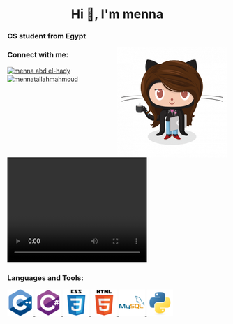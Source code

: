 <h1 align="center">Hi 👋, I'm menna</h1>
<h3 align="left">CS student from Egypt</h3>
<img src="https://github.com/mennaabdelelhady/mennaabdelelhady/blob/main/elota.png" align="right" width="50%"/>
<h3 align="left">Connect with me:</h3>
<p align="left">
<a href="https://www.linkedin.com/in/menna-abd-el-hady-a59313204" target="blank"><img align="center" src="https://raw.githubusercontent.com/rahuldkjain/github-profile-readme-generator/master/src/images/icons/Social/linked-in-alt.svg" alt="menna abd el-hady" height="30" width="40" /></a>
<a href="https://codeforces.com/profile/mennatallahmahmoud" target="blank"><img align="center" src="https://raw.githubusercontent.com/rahuldkjain/github-profile-readme-generator/master/src/images/icons/Social/codeforces.svg" alt="mennatallahmahmoud" height="30" width="40" /></a>
</p>
<video width="320" height="240" controls>
  <source src="[movie.mp4](https://github.com/mennaabdelelhady/mennaabdelelhady/blob/main/video_2023-02-17_13-26-49.mp4)" type="video/mp4">
  <source src="movie.ogg" type="video/ogg">
  Your browser does not support the video tag.
</video>
  
<h3 align="left">Languages and Tools:</h3>
<p align="left"> <a href="https://www.w3schools.com/cpp/" target="_blank" rel="noreferrer"> <img src="https://raw.githubusercontent.com/devicons/devicon/master/icons/cplusplus/cplusplus-original.svg" alt="cplusplus" width="60" height="60"/> </a> <a href="https://www.w3schools.com/cs/" target="_blank" rel="noreferrer"> <img src="https://raw.githubusercontent.com/devicons/devicon/master/icons/csharp/csharp-original.svg" alt="csharp" width="60" height="60"/> </a> <a href="https://www.w3schools.com/css/" target="_blank" rel="noreferrer"> <img src="https://raw.githubusercontent.com/devicons/devicon/master/icons/css3/css3-original-wordmark.svg" alt="css3" width="60" height="60"/> </a> <a href="https://www.w3.org/html/" target="_blank" rel="noreferrer"> <img src="https://raw.githubusercontent.com/devicons/devicon/master/icons/html5/html5-original-wordmark.svg" alt="html5" width="60" height="60"/> </a> <a href="https://www.mysql.com/" target="_blank" rel="noreferrer"> <img src="https://raw.githubusercontent.com/devicons/devicon/master/icons/mysql/mysql-original-wordmark.svg" alt="mysql" width="60" height="60"/> </a> <a href="https://www.python.org" target="_blank" rel="noreferrer"> <img src="https://raw.githubusercontent.com/devicons/devicon/master/icons/python/python-original.svg" alt="python" width="60" height="60"/> </a> </p>
